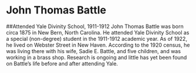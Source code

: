 # John Thomas Battle
##Attended Yale Divinity School, 1911-1912
John Thomas Battle was born circa 1875 in New Bern, North Carolina. He attended Yale Divinity School as a special (non-degree) student in the 1911-1912 academic year. As of 1922, he lived on Webster Street in New Haven. According to the 1920 census, he was living there with his wife, Sadie E. Battle, and five children, and was working in a brass shop. Research is ongoing and little has yet been found on Battle’s life before and after attending Yale. 
